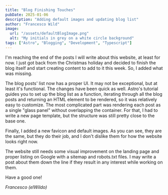```yaml
---
title: "Blog Finishing Touches"
pubDate: 2025-01-06
description: "Adding default images and updating blog list"
author: "Francesco Wild"
image:
  url: "/assets/defaultBlogImage.png"
  alt: "My initials in grey on a white circle background"
tags: ["Astro", "Blogging", "Development", "Typescript"]
---
```


I'm reaching the end of the posts I will write about this website, at least for now.
I just got back from the Christmas holiday and decided to finish the blog itself and start creating content to add to it this week. So, I added what was missing.

The blog posts' list now has a proper UI. It may not be exceptional, but at least it's functional. The changes have been quick as well. Astro's tutorial guides you to set up the blog list as a function, iterating through all the blog posts and returning an HTML element to be rendered, so it was relatively easy to customize. The most complicated part was rendering each post as a single "glass panel" without overlapping the container. For that, I had to write a new page template, but the structure was still pretty close to the base one.

Finally, I added a new favicon and default images. As you can see, they are the same, but they do their job, and I don't dislike them for how the website looks right now.

The website still needs some visual improvement on the landing page and proper listing on Google with a sitemap and robots.txt files. I may write a post about them down the line if they result in any interest while working on them.

Have a good one!

_Francesco (elWildo)_
